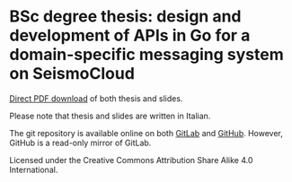 # BSc degree thesis: design and development of APIs in Go for a domain-specific messaging system on SeismoCloud

[Direct PDF download](https://gitlab.com/ema-pe/bachelor-degree-thesis/-/releases/v1) of both thesis and slides.

Please note that thesis and slides are written in Italian.

The git repository is available online on both [GitLab](https://github.com/ema-pe/bachelor-degree-thesis) and [GitHub](https://github.com/ema-pe/bachelor-degree-thesis). However, GitHub is a read-only mirror of GitLab.

Licensed under the Creative Commons Attribution Share Alike 4.0 International.

